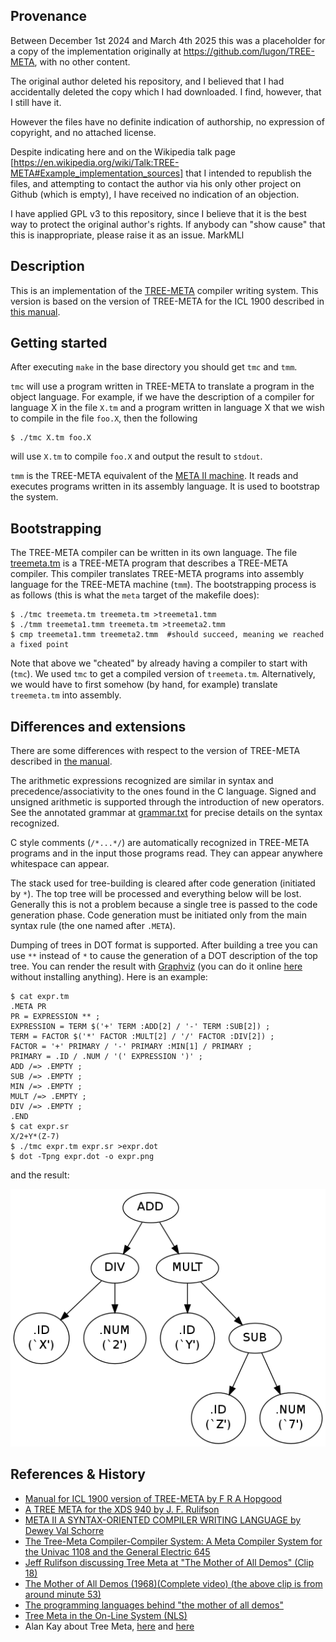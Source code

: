 ## Provenance

Between December 1st 2024 and March 4th 2025 this was a placeholder for a copy of the implementation originally at https://github.com/lugon/TREE-META, with no other content.

The original author deleted his repository, and I believed that I had accidentally deleted the copy which I had downloaded. I find, however, that I still have it.

However the files have no definite indication of authorship, no expression of copyright, and no attached license.

Despite indicating here and on the Wikipedia talk page [https://en.wikipedia.org/wiki/Talk:TREE-META#Example_implementation_sources] that I intended to republish the files, and attempting to contact the author via his only other project on Github (which is empty), I have received no indication of an objection.

I have applied GPL v3 to this repository, since I believe that it is the best way to protect the original author's rights. If anybody can "show cause" that this is inappropriate, please raise it as an issue. MarkMLl

## Description

This is an implementation of the [TREE-META](https://en.wikipedia.org/wiki/TREE-META)
compiler writing system. This version is based on the version of TREE-META for the
ICL 1900 described in [this manual][1].

## Getting started

After executing `make` in the base directory you should get `tmc` and `tmm`.

`tmc` will use a program written in TREE-META to translate a program in the
object language. For example, if we have the description of a compiler for
language X in the file `X.tm` and a program written in language X that we wish
to compile in the file `foo.X`, then the following

    $ ./tmc X.tm foo.X

will use `X.tm` to compile `foo.X` and output the result to `stdout`.

`tmm` is the TREE-META equivalent of the [META II machine][3]. It reads and executes
programs written in its assembly language. It is used to bootstrap the system.

## Bootstrapping

The TREE-META compiler can be written in its own language. The file [treemeta.tm](treemeta.tm)
is a TREE-META program that describes a TREE-META compiler. This compiler translates
TREE-META programs into assembly language for the TREE-META machine (`tmm`).
The bootstrapping process is as follows (this is what the `meta` target of the makefile does):

    $ ./tmc treemeta.tm treemeta.tm >treemeta1.tmm
    $ ./tmm treemeta1.tmm treemeta.tm >treemeta2.tmm
    $ cmp treemeta1.tmm treemeta2.tmm  #should succeed, meaning we reached a fixed point

Note that above we "cheated" by already having a compiler to start with (`tmc`).
We used `tmc` to get a compiled version of `treemeta.tm`. Alternatively, we would
have to first somehow (by hand, for example) translate `treemeta.tm` into assembly.

## Differences and extensions

There are some differences with respect to the version of TREE-META described in
[the manual][1].

The arithmetic expressions recognized are similar in syntax and precedence/associativity
to the ones found in the C language. Signed and unsigned arithmetic is supported
through the introduction of new operators. See the annotated grammar at [grammar.txt](grammar.txt)
for precise details on the syntax recognized.

C style comments (`/*...*/`) are automatically recognized in TREE-META programs
and in the input those programs read. They can appear anywhere whitespace can appear.

The stack used for tree-building is cleared after code generation (initiated by `*`).
The top tree will be processed and everything below will be lost. Generally this
is not a problem because a single tree is passed to the code generation phase.
Code generation must be initiated only from the main syntax rule (the one named
after `.META`).

Dumping of trees in DOT format is supported. After building a tree you can use
`**` instead of `*` to cause the generation of a DOT description of the top tree.
You can render the result with [Graphviz](http://www.graphviz.org/) (you can
do it online [here](http://www.webgraphviz.com/) without installing anything).
Here is an example:

    $ cat expr.tm
    .META PR
    PR = EXPRESSION ** ;
    EXPRESSION = TERM $('+' TERM :ADD[2] / '-' TERM :SUB[2]) ;
    TERM = FACTOR $('*' FACTOR :MULT[2] / '/' FACTOR :DIV[2]) ;
    FACTOR = '+' PRIMARY / '-' PRIMARY :MIN[1] / PRIMARY ;
    PRIMARY = .ID / .NUM / '(' EXPRESSION ')' ;
    ADD /=> .EMPTY ;
    SUB /=> .EMPTY ;
    MIN /=> .EMPTY ;
    MULT /=> .EMPTY ;
    DIV /=> .EMPTY ;
    .END
    $ cat expr.sr
    X/2+Y*(Z-7)
    $ ./tmc expr.tm expr.sr >expr.dot
    $ dot -Tpng expr.dot -o expr.png

and the result:

![expr example](res/expr.png)

## References & History

 - [Manual for ICL 1900 version of TREE-META by F R A Hopgood][1]
 - [A TREE META for the XDS 940 by J. F. Rulifson][2]
 - [META II A SYNTAX-ORIENTED COMPILER WRITING LANGUAGE by Dewey Val Schorre][3]
 - [The Tree-Meta Compiler-Compiler System: A Meta Compiler System for the Univac 1108 and the General Electric 645][4]
 - [Jeff Rulifson discussing Tree Meta at "The Mother of All Demos" (Clip 18)][5]
 - [The Mother of All Demos (1968)(Complete video) (the above clip is from around minute 53)][6]
 - [The programming languages behind "the mother of all demos"][7]
 - [Tree Meta in the On-Line System (NLS)][8]
 - Alan Kay about Tree Meta, [here][9] and [here][10]

[1]: http://www.chilton-computing.org.uk/acl/literature/manuals/tree-meta/contents.htm
[2]: http://bitsavers.org/pdf/sri/arc/rulifson/A_Tree_Meta_For_The_XDS_940_Appendix_D_Apr68.pdf
[3]: http://www.ibm-1401.info/Meta-II-schorre.pdf
[4]: https://ntrl.ntis.gov/NTRL/dashboard/searchResults/titleDetail/AD855122.xhtml
[5]: http://web.stanford.edu/dept/SUL/library/extra4/sloan/mousesite/1968Demo.html
[6]: https://www.youtube.com/watch?v=yJDv-zdhzMY
[7]: http://lambda-the-ultimate.org/node/3122
[8]: http://www.dougengelbart.org/pubs/augment-3954.html#4d
[9]: https://en.wikipedia.org/wiki/Talk:TREE-META#Corrections
[10]: http://ibm-1401.info/OtherStories.html#01/09/2013
